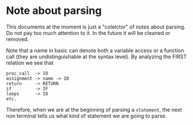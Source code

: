 # Note about parsing

This documents at the moment is just a "colelctor" of notes about parsing.  Do not pay too much attention to it.  In the future it will be cleaned or removed.

Note that a name in basic can denote both a variable access or a function call (they are undistinguishable at the syntax level). By analyzing the FIRST relation we see that
```
proc_call  -> ID
assignment -> name -> ID
return     -> RETURN
if         -> IF
loops      -> ID
etc.
```
Therefore, when we are at the beginning of parsing a `statement`, the next non terminal tells us what kind of statement we are going to parse.
